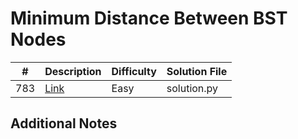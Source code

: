 # Minimum Distance Between BST Nodes
|#|Description|Difficulty|Solution File|
|-|-|-|-|
|783|[Link](https://leetcode.com/problems/minimum-distance-between-bst-nodes/)|Easy|solution.py|

## Additional Notes
